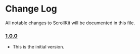 # Change Log
All notable changes to ScrollKit will be documented in this file.

### [1.0.0](https://github.com/artbobrov/ScrollKit/releases/tag/1.0.0)
<!-- Released on 2016-01-20. -->

* This is the initial version.

[xmartlabs]: https://xmartlabs.com
